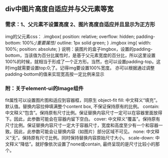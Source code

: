 ## div中图片高度自适应并与父元素等宽
### 需求：1、父元素不设置高度 2、图片高度自适应并且显示为正方形

img的父元素css：
.imgbox{
    position: relative;
    overflow: hidden;
    padding-bottom: 100%;/*重要属性*/
    outline: 1px solid green;
}
.imgbox img{
    width: 100%;
    position: absolute;
}
说明：装图片的盒子imgbox，设置的padding-bottom，当该值为百分比属性时，是基于父元素宽度的百分比，所以这里设置100%的时候，就相当于形成了一个正方形。当然，也可以设置padding-top。这时img就需要设置top:0;了。记得img要设置100%宽度。
亦可以根据通过调整padding-bottom的值来实现宽高按一定比例来显示

### 附：关于element-ui的Image组件
fit属性可以设置图片图和适应到容器框，同原生 object-fit
fill: 中文释义“填充”。默认值。替换内容拉伸填满整个content box, 不保证保持原有的比例。
contain: 中文释义“包含”。保持原有尺寸比例。保证替换内容尺寸一定可以在容器里面放得下。因此，此参数可能会在容器内留下空白。
cover: 中文释义“覆盖”。保持原有尺寸比例。保证替换内容尺寸一定大于容器尺寸，宽度和高度至少有一个和容器一致。因此，此参数可能会让替换内容（如图片）部分区域不可见。
none: 中文释义“无”。保持原有尺寸比例。同时保持替换内容原始尺寸大小。
scale-down: 中文释义“降低”。就好像依次设置了none或contain, 最终呈现的是尺寸比较小的那个。
